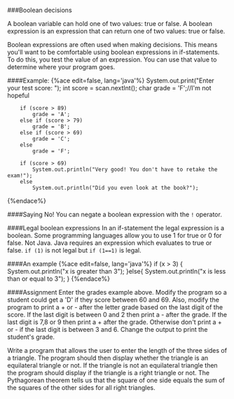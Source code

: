 <!--djw:done-->
<!--ajh:needs to be after if is introduced-->
###Boolean decisions

A boolean variable can hold one of two values: true or false. A boolean expression is an expression that can return one of two values: true or false. 

Boolean expressions are often used when making decisions. This means you'll want to be comfortable using boolean expressions in if-statements. To do this, you test the value of an expression. You can use that value to determine where your program goes.

####Example:
{%ace edit=false, lang='java'%}
System.out.print("Enter your test score: ");
		int score = scan.nextInt();
		char grade = 'F';//I'm not hopeful

		if (score > 89)
		    grade = 'A';
		else if (score > 79)
		    grade = 'B';
		else if (score > 69)
		    grade = 'C';
		else 
		    grade = 'F';

		if (score > 69)
		    System.out.println("Very good! You don't have to retake the exam!");
		else
		    System.out.println("Did you even look at the book?");
    
{%endace%}

####Saying No!
You can negate a boolean expression with the ```!``` operator.

####Legal boolean expressions
In an if-statement the legal expression is a boolean. Some programming languages allow you to use 1 for true or 0 for false. Not Java. Java requires an expression which evaluates to true or false. ```if (1)``` is not legal but ```if (1==1)``` is legal.

####An example
{%ace edit=false, lang='java'%}
if (x > 3) {
    System.out.println("x is greater than 3");
}else{
    System.out.println("x is less than or equal to 3");
}
{%endace%}

####Assignment
Enter the grades example above. Modify the program so a student could get a 'D' if they score between 60 and 69. Also, modify the program to print a + or -   after the letter grade based on the last digit of the score. If the last digit is between 0 and 2 then print a - after the grade. If the last digit is 7,8 or 9 then print a + after the grade. Otherwise don't print a + or - if the last digit is between 3 and 6. Change the output to print the student's grade.

Write a program that allows the user to enter the length of the three sides of a triangle. The program should then display  whether the triangle is an equilateral triangle or not. If the triangle is not an equilateral triangle then the program should display if the triangle is a right triangle or not. The Pythagorean theorem tells us that the square of one side equals the sum of the squares of the other sides for all right triangles.

